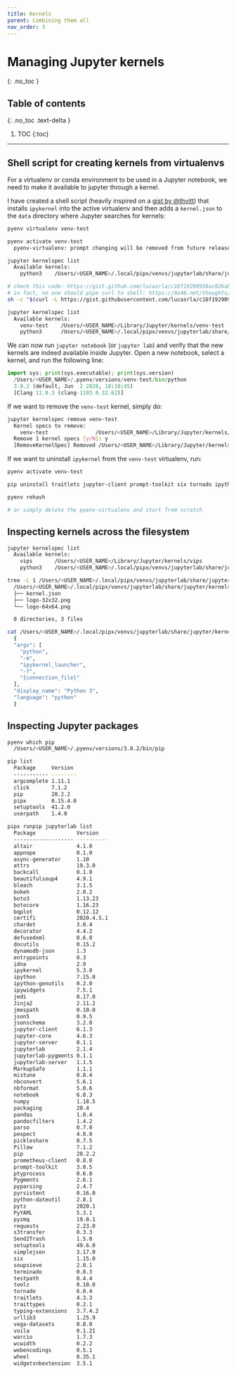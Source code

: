 ```yaml
---
title: Kernels
parent: Combining them all
nav_order: 3
---
```


# Managing Jupyter kernels
{: .no_toc }

## Table of contents
{: .no_toc .text-delta }

1. TOC
{:toc}

---

## Shell script for creating kernels from virtualenvs

For a virtualenv or conda environment to be used in a Jupyter notebook, we need to make it available to jupyter through a kernel.

I have created a shell script (heavily inspired on a [gist by @thvitt](https://gist.github.com/thvitt/9072336288921f57ec8741eb4b8b024e)) that installs `ipykernel` into the active virtualenv and then adds a `kernel.json` to the `data` directory where Jupyter searches for kernels:

```sh
pyenv virtualenv venv-test

pyenv activate venv-test
  pyenv-virtualenv: prompt changing will be removed from future release. configure `export PYENV_VIRTUALENV_DISABLE_PROMPT=1` to simulate the behavior.

jupyter kernelspec list
  Available kernels:
    python3    /Users/<USER_NAME>/.local/pipx/venvs/jupyterlab/share/jupyter/kernels/python3

# check this code: https://gist.github.com/lucasrla/c16f19290938ac02bab19f64298e2262
# in fact, no one should pipe curl to shell: https://0x46.net/thoughts/2019/04/27/piping-curl-to-shell/
sh -c "$(curl -L https://gist.githubusercontent.com/lucasrla/c16f19290938ac02bab19f64298e2262/raw/08c846bdd67b6c28ddbcb4b30a2b4f61a52fe393/pyenv-venv-register-jupyter-kernel.sh)"

jupyter kernelspec list
  Available kernels:
    venv-test    /Users/<USER_NAME>/Library/Jupyter/kernels/venv-test
    python3      /Users/<USER_NAME>/.local/pipx/venvs/jupyterlab/share/jupyter/kernels/python3
```

We can now run `jupyter notebook` (or `jupyter lab`) and verify that the new kernels are indeed available inside Jupyter. Open a new notebook, select a kernel, and run the following line:

```python
import sys; print(sys.executable); print(sys.version)
  /Users/<USER_NAME>/.pyenv/versions/venv-test/bin/python
  3.8.2 (default, Jun  2 2020, 18:18:45) 
  [Clang 11.0.3 (clang-1103.0.32.62)]
```

If we want to remove the `venv-test` kernel, simply do:

```sh
jupyter kernelspec remove venv-test
  Kernel specs to remove:
    venv-test           	/Users/<USER_NAME>/Library/Jupyter/kernels/venv-test
  Remove 1 kernel specs [y/N]: y
  [RemoveKernelSpec] Removed /Users/<USER_NAME>/Library/Jupyter/kernels/venv-test
```

If we want to uninstall `ipykernel` from the `venv-test` virtualenv, run:

```sh
pyenv activate venv-test

pip uninstall traitlets jupyter-client prompt-toolkit six tornado ipython-genutils decorator traitlets python-dateutil pyzmq jupyter-core wcwidth backcall pygments parso jedi ptyprocess pexpect pickleshare ipython appnope ipykernel

pyenv rehash

# or simply delete the pyenv-virtualenv and start from scratch
```


## Inspecting kernels across the filesystem

```sh
jupyter kernelspec list
  Available kernels:
    vips       /Users/<USER_NAME>/Library/Jupyter/kernels/vips
    python3    /Users/<USER_NAME>/.local/pipx/venvs/jupyterlab/share/jupyter/kernels/python3

tree -L 1 /Users/<USER_NAME>/.local/pipx/venvs/jupyterlab/share/jupyter/kernels/python3
  /Users/<USER_NAME>/.local/pipx/venvs/jupyterlab/share/jupyter/kernels/python3
  ├── kernel.json
  ├── logo-32x32.png
  └── logo-64x64.png

  0 directories, 3 files

cat /Users/<USER_NAME>/.local/pipx/venvs/jupyterlab/share/jupyter/kernels/python3/kernel.json
  {
  "argv": [
    "python",
    "-m",
    "ipykernel_launcher",
    "-f",
    "{connection_file}"
  ],
  "display_name": "Python 3",
  "language": "python"
  }
```

## Inspecting Jupyter packages

```sh
pyenv which pip
  /Users/<USER_NAME>/.pyenv/versions/3.8.2/bin/pip

pip list
  Package     Version
  ----------- --------
  argcomplete 1.11.1
  click       7.1.2
  pip         20.2.2
  pipx        0.15.4.0
  setuptools  41.2.0
  userpath    1.4.0

pipx runpip jupyterlab list
  Package             Version
  ------------------- ----------
  altair              4.1.0
  appnope             0.1.0
  async-generator     1.10
  attrs               19.3.0
  backcall            0.1.0
  beautifulsoup4      4.9.1
  bleach              3.1.5
  bokeh               2.0.2
  boto3               1.13.23
  botocore            1.16.23
  bqplot              0.12.12
  certifi             2020.4.5.1
  chardet             3.0.4
  decorator           4.4.2
  defusedxml          0.6.0
  docutils            0.15.2
  dynamodb-json       1.3
  entrypoints         0.3
  idna                2.9
  ipykernel           5.3.0
  ipython             7.15.0
  ipython-genutils    0.2.0
  ipywidgets          7.5.1
  jedi                0.17.0
  Jinja2              2.11.2
  jmespath            0.10.0
  json5               0.9.5
  jsonschema          3.2.0
  jupyter-client      6.1.3
  jupyter-core        4.6.3
  jupyter-server      0.1.1
  jupyterlab          2.1.4
  jupyterlab-pygments 0.1.1
  jupyterlab-server   1.1.5
  MarkupSafe          1.1.1
  mistune             0.8.4
  nbconvert           5.6.1
  nbformat            5.0.6
  notebook            6.0.3
  numpy               1.18.5
  packaging           20.4
  pandas              1.0.4
  pandocfilters       1.4.2
  parso               0.7.0
  pexpect             4.8.0
  pickleshare         0.7.5
  Pillow              7.1.2
  pip                 20.2.2
  prometheus-client   0.8.0
  prompt-toolkit      3.0.5
  ptyprocess          0.6.0
  Pygments            2.6.1
  pyparsing           2.4.7
  pyrsistent          0.16.0
  python-dateutil     2.8.1
  pytz                2020.1
  PyYAML              5.3.1
  pyzmq               19.0.1
  requests            2.23.0
  s3transfer          0.3.3
  Send2Trash          1.5.0
  setuptools          49.6.0
  simplejson          3.17.0
  six                 1.15.0
  soupsieve           2.0.1
  terminado           0.8.3
  testpath            0.4.4
  toolz               0.10.0
  tornado             6.0.4
  traitlets           4.3.3
  traittypes          0.2.1
  typing-extensions   3.7.4.2
  urllib3             1.25.9
  vega-datasets       0.8.0
  voila               0.1.21
  warcio              1.7.3
  wcwidth             0.2.2
  webencodings        0.5.1
  wheel               0.35.1
  widgetsnbextension  3.5.1
```